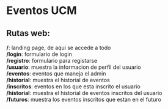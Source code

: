 # Eventos UCM
## Rutas web:
**/**: landing page, de aqui se accede a todo  
    **/login**: formulario de login  
    **/registro**: formulario para registarse  
    **/usuario**: muestra la informacion de perfil del usuario  
        **/eventos**: eventos que maneja el admin  
            **/historial**: muestra el historial de eventos   
        **/inscritos**: eventos en los que esta inscrito el usuario  
            **/historial**: muestra el historial de eventos inscritos del usuario  
            **/futuros**: muestra los eventos inscritos que estan en el futuro  
    